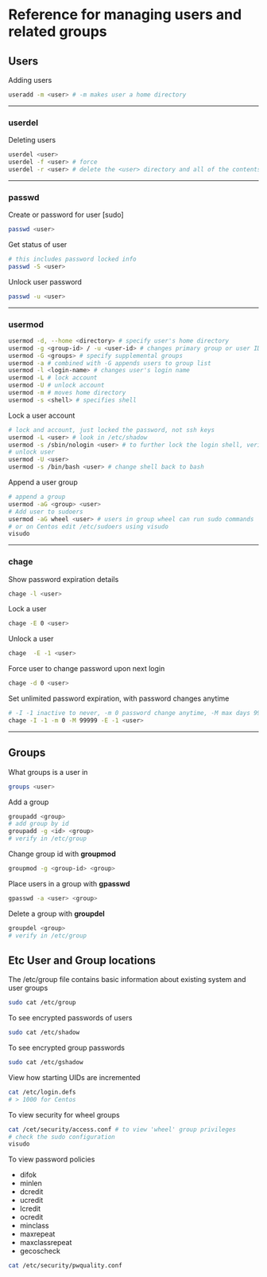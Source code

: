 # Reference for managing users and related groups

## Users

Adding users

```sh
useradd -m <user> # -m makes user a home directory
```

---

### userdel

Deleting users

```sh
userdel <user>
userdel -f <user> # force
userdel -r <user> # delete the <user> directory and all of the contents
```

---

### passwd

Create or password for user [sudo]

```sh
passwd <user>
```

Get status of user

```sh
# this includes password locked info
passwd -S <user>
```

Unlock user password

```sh
passwd -u <user>
```

---

### usermod

```sh
usermod -d, --home <directory> # specify user's home directory
usermod -g <group-id> / -u <user-id> # changes primary group or user ID
usermod -G <groups> # specify supplemental groups
usermod -a # combined with -G appends users to group list
usermod -l <login-name> # changes user's login name
usermod -L # lock account
usermod -U # unlock account
usermod -m # moves home directory
usermod -s <shell> # specifies shell
```

Lock a user account

```sh
# lock and account, just locked the password, not ssh keys
usermod -L <user> # look in /etc/shadow
usermod -s /sbin/nologin <user> # to further lock the login shell, verify in /etc/passwd
# unlock user
usermod -U <user>
usermod -s /bin/bash <user> # change shell back to bash
```

Append a user group

```sh
# append a group
usermod -aG <group> <user>
# Add user to sudoers
usermod -aG wheel <user> # users in group wheel can run sudo commands
# or on Centos edit /etc/sudoers using visudo
visudo
```

---

### chage

Show password expiration details

```sh
chage -l <user>
```

Lock a user

```sh
chage -E 0 <user>
```

Unlock a user

```sh
chage  -E -1 <user>
```

Force user to change password upon next login

```sh
chage -d 0 <user>
```

Set unlimited password expiration, with password changes anytime

```sh
# -I -1 inactive to never, -m 0 password change anytime, -M max days 99999, -E -1 expires never
chage -I -1 -m 0 -M 99999 -E -1 <user>
```

---

## Groups

What groups is a user in

```sh
groups <user>
```

Add a group

```sh
groupadd <group>
# add group by id
groupadd -g <id> <group>
# verify in /etc/group
```

Change group id with **groupmod**

```sh
groupmod -g <group-id> <group>
```

Place users in a group with **gpasswd**

```sh
gpasswd -a <user> <group>
```

Delete a group with **groupdel**

```sh
groupdel <group>
# verify in /etc/group
```

## Etc User and Group locations

The /etc/group file contains basic information about existing system and user groups

```sh
sudo cat /etc/group
```

To see encrypted passwords of users

```sh
sudo cat /etc/shadow
```

To see encrypted group passwords

```sh
sudo cat /etc/gshadow
```

View how starting UIDs are incremented

```sh
cat /etc/login.defs
# > 1000 for Centos
```

To view security for wheel groups

```sh
cat /cet/security/access.conf # to view 'wheel' group privileges
# check the sudo configuration
visudo
```

To view password policies

- difok
- minlen
- dcredit
- ucredit
- lcredit
- ocredit
- minclass
- maxrepeat
- maxclassrepeat
- gecoscheck

```sh
cat /etc/security/pwquality.conf
```